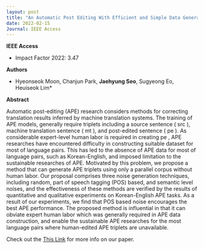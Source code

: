 ```yaml
---
layout: post
title: "An Automatic Post Editing With Efficient and Simple Data Generation Method (IEEE Access 2022)"
date: 2022-02-15
Journal: IEEE Access
---
```

**IEEE Access** 
- Impact Factor 2022: 3.47

**Authors**

- Hyeonseok Moon, Chanjun Park, **Jaehyung Seo**, Sugyeong Eo, Heuiseok Lim*

**Abstract**

Automatic post-editing (APE) research considers methods for correcting translation results inferred by machine translation systems. The training of APE models, generally require triplets including a source sentence ( src ), machine translation sentence ( mt ), and post-edited sentence ( pe ). As considerable expert-level human labor is required in creating pe , APE researches have encountered difficulty in constructing suitable dataset for most of language pairs. This has led to the absence of APE data for most of language pairs, such as Korean-English, and imposed limitation to the sustainable researches of APE. Motivated by this problem, we propose a method that can generate APE triplets using only a parallel corpus without human labor. Our proposal comprises three noise generation techniques, including random, part of speech tagging (POS) based, and semantic level noises, and the effectiveness of these methods are verified by the results of quantitative and qualitative experiments on Korean-English APE tasks. As a result of our experiments, we find that POS based noise encourages the best APE performance. The proposed method is influential in that it can obviate expert human labor which was generally required in APE data construction, and enable the sustainable APE researches for the most language pairs where human-edited APE triplets are unavailable.

Check out the [This Link][DOI] for more info on our paper. 

[DOI]: https://doi.org/10.1109/ACCESS.2022.3152001
[jekyll-gh]: https://github.com/jekyll/jekyll
